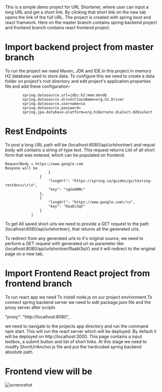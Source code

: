 This is a simple demo project for URL Shortener, where user can input a long URL and get a short link. By clicking that short link on the new tab opens the link of the full URL.
The project is created with spring boot and react framwork. Here on the master branch contains spring backend project and frontend branch contains react frontend project.

# Import backend project from master branch
To run the project we need Maven, JDK and IDE.In this project in memory H2 database used to store data. To configure this we need to create a data folder on project's root directory and edit project's application.properties file and add these configuration-

			spring.datasource.url=jdbc:h2:mem:devdb
			spring.datasource.driverClassName=org.h2.Driver
			spring.datasource.username=sa
			spring.datasource.password=
			spring.jpa.database-platform=org.hibernate.dialect.H2Dialect


# Rest Endpoints
To post a long URL path will be {localhost:8080/api/urlshortner} and requst body will contains a string of type text. This request returns List of all short form that was entered, which can be populated on frontend.

	RequestBody = https://www.google.com
	Respone will be 
						[
					{
						"longUrl": "https://spring.io/guides/gs/testing-restdocs/\r\n",
						"key": "sgGoOWNc"
					},
					{
						"longUrl": "https://www.google.com\r\n",
						"key": "Raabl3qV"
					}
				]
				
To get All saved short urls we need to provide a GET request to the path {localhost:8080/api/urlshortner}, that returns all the generated urls.

To redirect from any generated urls to it's original source, we need to perform a GET request with generated url as parameter like {localhost:8080/api/urlshortner/Raabl3qV} and it will redirect to the original page on a new tab;


# Import Frontend React project from frontend branch

To run react app we need To install node.js on our project environment.To connect spring backend server we need to edit package.json file and the proxy server after scripts

  "proxy": "http://localhost:8080",
  
we need to navigate to the projects app directory and run the command npm start. This will run the react server which will be deployed. By default it will be deployed on http://localhost:3000. This page contains a input textbox, a submit button and list of short links. At this stage we need to modify ShortUrlAnchor.js file and put the hardcoded spring backend absolute path.

# Frontend view will be
![scrennshot](https://user-images.githubusercontent.com/33452265/154990273-329d8eca-0022-47a8-bb12-4d05e98d3bc3.PNG)


	
